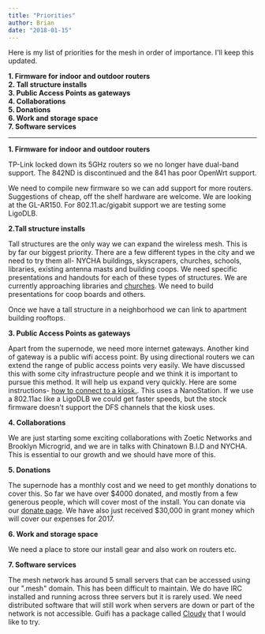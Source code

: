 ```yaml
---
title: "Priorities"
author: Brian
date: "2018-01-15"
---
```

Here is my list of priorities for the mesh in order of importance. I'll keep this updated.

**1. Firmware for indoor and outdoor routers**  
**2. Tall structure installs**  
**3. Public Access Points as gateways**  
**4. Collaborations**  
**5. Donations**  
**6. Work and storage space**  
**7. Software services**  

---
**1. Firmware for indoor and outdoor routers**

TP-Link locked down its 5GHz routers so we no longer have dual-band support. The 842ND is discontinued and the 841 has poor OpenWrt support. 

We need to compile new firmware so we can add support for more routers. Suggestions of cheap, off the shelf hardware are welcome. We are looking at the GL-AR150. For 802.11.ac/gigabit support we are testing some LigoDLB.


**2.Tall structure installs**

Tall structures are the only way we can expand the wireless mesh. This is by far our biggest priority. There are a few different types in the city and we need to try them all- NYCHA buildings, skyscrapers, churches, schools, libraries, existing antenna masts and building coops. We need specific presentations and handouts for each of these types of structures. We are currently approaching libraries and [churches](/leaflet/church.pdf). We need to build presentations for coop boards and others.  

Once we have a tall structure in a neighborhood we can link to apartment building rooftops.

**3. Public Access Points as gateways**

Apart from the supernode, we need more internet gateways. Another kind of gateway is a public wifi access point. By using directional routers we can extend the range of public access points very easily. We have discussed this with some city infrastructure people and we think it is important to pursue this method. It will help us expand very quickly. Here are some instructions- [how to connect to a kiosk.](/blog/public-access-points). This uses a NanoStation. If we use a 802.11ac like a LigoDLB we could get faster speeds, but the stock firmware doesn't support the DFS channels that the kiosk uses.

**4. Collaborations**

We are just starting some exciting collaborations with Zoetic Networks and Brooklyn Microgrid, and we are in talks with Chinatown B.I.D and NYCHA. This is essential to our growth and we should have more of this. 

**5. Donations**

The supernode has a monthly cost and we need to get monthly donations to cover this. So far we have over $4000 donated, and mostly from a few generous people, which will cover most of the install. You can donate via our [donate page](/donate). We have also just received $30,000 in grant money which will cover our expenses for 2017.

**6. Work and storage space**

We need a place to store our install gear and also work on routers etc.

**7. Software services**

The mesh network has around 5 small servers that can be accessed using our ".mesh" domain. This has been difficult to maintain. We do have IRC installed and running across three servers but it is rarely used. We need distributed software that will still work when servers are down or part of the network is not accessible. Guifi has a package called [Cloudy](http://cloudy.community/) that I would like to try.


